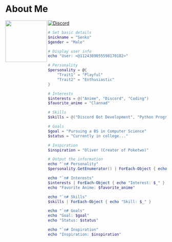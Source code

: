 
# About Me

<img src="https://ih1.redbubble.net/image.5090038845.1125/raf,360x360,075,t,fafafa:ca443f4786.u9.jpg" width="130px height=100%" align="left" />

 [![Discord](https://img.shields.io/badge/Discord-7289DA?style=for-the-badge&logo=discord)](https://discord.gg/nmrAVfva)

```powershell 
# Set basic details
$nickname = "Senko"
$gender = "Male"

# Display user info
echo "User: <@1124389055598170182>"

# Personality
$personality = @{
    "Trait1" = "Playful"
    "Trait2" = "Enthusiastic"
}

# Interests
$interests = @("Anime", "Discord", "Coding")
$favorite_anime = "Clannad"

# Skills
$skills = @("Discord Bot Development", "Python Programming")

# Goals
$goal = "Pursuing a BS in Computer Science"
$status = "Currently in college..."

# Inspiration
$inspiration = "Oliver (Creator of Poketwo)"

# Output the information
echo "`n# Personality"
$personality.GetEnumerator() | ForEach-Object { echo "$($_.Key): $($_.Value)" }

echo "`n# Interests"
$interests | ForEach-Object { echo "Interest: $_" }
echo "Favorite Anime: $favorite_anime"

echo "`n# Skills"
$skills | ForEach-Object { echo "Skill: $_" }

echo "`n# Goals"
echo "Goal: $goal"
echo "Status: $status"

echo "`n# Inspiration"
echo "Inspiration: $inspiration"

```

